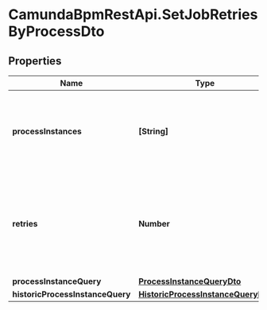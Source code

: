 # CamundaBpmRestApi.SetJobRetriesByProcessDto

## Properties

Name | Type | Description | Notes
------------ | ------------- | ------------- | -------------
**processInstances** | **[String]** | A list of process instance ids to fetch jobs, for which retries will be set. | [optional] 
**retries** | **Number** | An integer representing the number of retries. Please note that the value cannot be negative or null. | [optional] 
**processInstanceQuery** | [**ProcessInstanceQueryDto**](ProcessInstanceQueryDto.md) |  | [optional] 
**historicProcessInstanceQuery** | [**HistoricProcessInstanceQueryDto**](HistoricProcessInstanceQueryDto.md) |  | [optional] 


